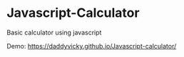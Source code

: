 # Javascript-Calculator
Basic calculator using javascript

Demo: https://daddyvicky.github.io/Javascript-calculator/
